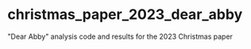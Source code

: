 # christmas_paper_2023_dear_abby
"Dear Abby" analysis code and results for the 2023 Christmas paper
